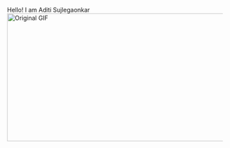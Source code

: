 Hello! I am Aditi Sujlegaonkar
<img src="https://cdn.dribbble.com/users/4055494/screenshots/15215756/media/d2b66c4ca0192aa26d103448b3d1518b.gif" alt="Original GIF" style="width: 700px; height: 300px;">
